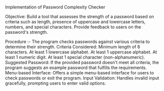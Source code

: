 Implementation of Password Complexity Checker

Objective: Build a tool that assesses the strength of a password based on criteria such as length, presence of uppercase and lowercase letters, numbers, and special characters. Provide feedback to users on the password's strength.

Procedure :- The program checks passwords against various criteria to determine their strength. Criteria Considered: Minimum length of 8 characters. At least 1 lowercase alphabet. At least 1 uppercase alphabet. At least 1 numeric digit. At least 1 special character (non-alphanumeric). Suggested Password: If the provided password doesn't meet all criteria, the program suggests an example password that fulfills the requirements. Menu-based Interface: Offers a simple menu-based interface for users to check passwords or exit the program. Input Validation: Handles invalid input gracefully, prompting users to enter valid options.
